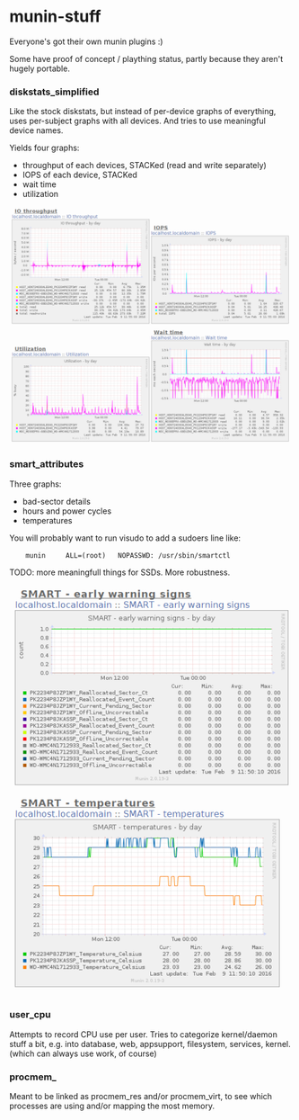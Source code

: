 # munin-stuff

Everyone's got their own munin plugins :)

Some have proof of concept / plaything status, partly because they aren't hugely portable.


### diskstats_simplified
Like the stock diskstats, but instead of per-device graphs of everything, uses per-subject graphs with all devices.
And tries to use meaningful device names.

Yields four graphs:
* throughput of each devices, STACKed (read and write separately)
* IOPS of each device, STACKed
* wait time 
* utilization

![diskstats screenshot](/screenshots/diskstats.png?raw=true)


### smart_attributes

Three graphs:
- bad-sector details
- hours and power cycles
- temperatures

You will probably want to run visudo to add a sudoers line like:

        munin     ALL=(root)   NOPASSWD: /usr/sbin/smartctl

TODO: more meaningfull things for SSDs. More robustness.

![smart screenshot](/screenshots/smart.png?raw=true)

### user_cpu

Attempts to record CPU use per user. 
Tries to categorize kernel/daemon stuff a bit, e.g. into database, web, appsupport, filesystem, services, kernel.
(which can always use work, of course)


### procmem_

Meant to be linked as procmem_res and/or procmem_virt, to see which processes are using and/or mapping the most memory.




